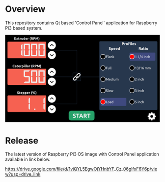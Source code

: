 # Overview

This repository contains Qt based 'Control Panel' application for Raspberry Pi3 based system.

![](./ControlPanel/misc/mccown_cpanel.png)

# Release


The latest version of Raspberry Pi3 OS image with Control Panel application available in link below.

https://drive.google.com/file/d/1vjQYL5EgwOjYHnbYF_Cz_06glfxF6Y6p/view?usp=drive_link
